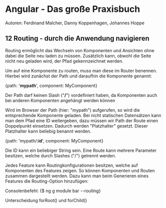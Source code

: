 # Angular - Das große Praxisbuch

Autoren: Ferdinand Malcher, Danny Koppenhagen, Johannes Hoppe

## 12 Routing - durch die Anwendung navigieren

Routing ermöglicht das Wechseln von Komponenten und Ansichten ohne dabei die Seite neu laden zu müssen. Zusätzlich kann, obwohl die Seite nicht neu geladen wird, der Pfad gekennzeichnet werden.

Um auf eine Komponente zu routen, muss man diese im Router benennen. Hierbei wird zunächst der Path und daraufhin die Komponente genannt:

{path: '**mypath**', component: MyComponent}

Der Path darf keinen Slash ("**/**") vordefiniert haben, da Komponenten auch bei anderen Komponenten angehängt werden können

Wird im Browser der Path (hier: "mypath") aufgerufen, so wird die entsprechende Komponente geladen.
Bei nicht statischen Datensätzen kann man dem Pfad eine ID weitergeben, dazu müssen wir Path der Route einen Doppelpunkt einsetzen. Dadurch werden "Platzhalter" gesetzt. Dieser Platzhalter kann beliebig benannt werden.

{path: 'mypath/**:id**', component: MyComponent}

Die ID kann ein beliebiger String sein. Eine Route kann mehrere Parameter besitzen, welche durch Slashes ("/") getrennt werden.

Jedes Feature kann Routingkonfigurationen besitzen, welche auf Komponenten des Features zeigen. So können Komponenten und Routen zusammen dargestellt werden. Dazu kann man beim Generieren eines Features die Routing-Option hinzufügen:

Consolenbefehl:
{$ ng g module bar --routing}

Unterscheidung forRoot() und forChild()
